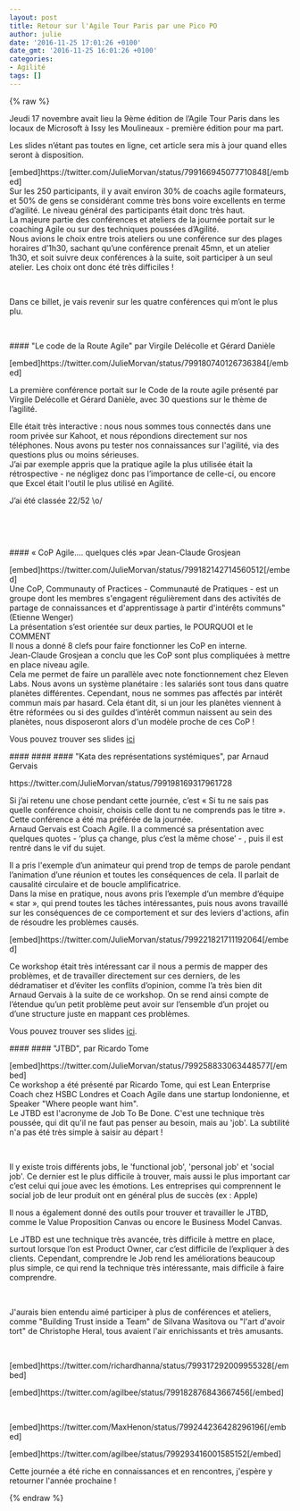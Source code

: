 ```yaml
---
layout: post
title: Retour sur l'Agile Tour Paris par une Pico PO
author: julie
date: '2016-11-25 17:01:26 +0100'
date_gmt: '2016-11-25 16:01:26 +0100'
categories:
- Agilité
tags: []
---
```

{% raw %}
<p>Jeudi 17 novembre avait lieu la 9ème édition de l’Agile Tour Paris dans les locaux de Microsoft à Issy les Moulineaux - première édition pour ma part.</p>
<p>Les slides n’étant pas toutes en ligne, cet article sera mis à jour quand elles seront à disposition.</p>
<p>[embed]https://twitter.com/JulieMorvan/status/799166945077710848[/embed]<br />
Sur les 250 participants, il y avait environ 30% de coachs agile formateurs, et 50% de gens se considérant comme très bons voire excellents en terme d’agilité. Le niveau général des participants était donc très haut.<br />
La majeure partie des conférences et ateliers de la journée portait sur le coaching Agile ou sur des techniques poussées d’Agilité.<br />
Nous avions le choix entre trois ateliers ou une conférence sur des plages horaires d’1h30, sachant qu’une conférence prenait 45mn, et un atelier 1h30, et soit suivre deux conférences à la suite, soit participer à un seul atelier. Les choix ont donc été très difficiles !</p>
<p>&nbsp;</p>
<p>Dans ce billet, je vais revenir sur les quatre conférences qui m’ont le plus plu.</p>
<p>&nbsp;</p>
#### "Le code de la Route Agile" par Virgile Delécolle et Gérard Danièle
<p>[embed]https://twitter.com/JulieMorvan/status/799180740126736384[/embed]</p>
<p>La première conférence portait sur le Code de la route agile présenté par Virgile Delécolle et Gérard Danièle, avec 30 questions sur le thème de l’agilité.</p>
<p>Elle était très interactive : nous nous sommes tous connectés dans une room privée sur Kahoot, et nous répondions directement sur nos téléphones. Nous avons pu tester nos connaissances sur l'agilité, via des questions plus ou moins sérieuses.<br />
J’ai par exemple appris que la pratique agile la plus utilisée était la rétrospective - ne négligez donc pas l’importance de celle-ci, ou encore que Excel était l'outil le plus utilisé en Agilité.</p>
<p>J’ai été classée 22/52 \o/</p>
<p>&nbsp;</p>
<p>&nbsp;</p>
#### « CoP Agile…. quelques clés »par Jean-Claude Grosjean
<p>[embed]https://twitter.com/JulieMorvan/status/799182142714560512[/embed]<br />
Une CoP, Communauty of Practices - Communauté de Pratiques - est un groupe dont les membres s'engagent régulièrement dans des activités de partage de connaissances et d'apprentissage à partir d'intérêts communs" (Etienne Wenger)<br />
La présentation s’est orientée sur deux parties, le POURQUOI et le COMMENT<br />
Il nous a donné 8 clefs pour faire fonctionner les CoP en interne.<br />
Jean-Claude Grosjean a conclu que les CoP sont plus compliquées à mettre en place niveau agile.<br />
Cela me permet de faire un parallèle avec note fonctionnement chez Eleven Labs. Nous avons un système planétaire : les salariés sont tous dans quatre planètes différentes. Cependant, nous ne sommes pas affectés par intérêt commun mais par hasard. Cela étant dit, si un jour les planètes viennent à être réformées ou si des guildes d’intérêt commun naissent au sein des planètes, nous disposeront alors d'un modèle proche de ces CoP !</p>
<p>Vous pouvez trouver ses slides <a href="http://www.slideshare.net/jcgrosjean/une-communaut-de-pratiques-agile-qui-marche?ref=http://www.qualitystreet.fr/2016/11/24/les-cles-dune-communaute-agile-qui-marche/">ici</a></p>
#### 
#### 
#### "Kata des représentations systémiques", par Arnaud Gervais
<p>https://twitter.com/JulieMorvan/status/799198169317961728</p>
<p>Si j’ai retenu une chose pendant cette journée, c’est « Si tu ne sais pas quelle conférence choisir, choisis celle dont tu ne comprends pas le titre ». Cette conférence a été ma préférée de la journée.<br />
Arnaud Gervais est Coach Agile. Il a commencé sa présentation avec quelques quotes - ‘plus ça change, plus c’est la même chose’ - , puis il est rentré dans le vif du sujet.</p>
<p>Il a pris l'exemple d’un animateur qui prend trop de temps de parole pendant l’animation d’une réunion et toutes les conséquences de cela. Il parlait de causalité circulaire et de boucle amplificatrice.<br />
Dans la mise en pratique, nous avons pris l’exemple d’un membre d’équipe « star », qui prend toutes les tâches intéressantes, puis nous avons travaillé sur les conséquences de ce comportement et sur des leviers d'actions, afin de résoudre les problèmes causés.</p>
<p>[embed]https://twitter.com/JulieMorvan/status/799221821711192064[/embed]</p>
<p>Ce workshop était très intéressant car il nous a permis de mapper des problèmes, et de travailler directement sur ces derniers, de les dédramatiser et d’éviter les conflits d’opinion, comme l’a très bien dit Arnaud Gervais à la suite de ce workshop. On se rend ainsi compte de l’étendue qu’un petit problème peut avoir sur l’ensemble d’un projet ou d’une structure juste en mappant ces problèmes.</p>
<p>Vous pouvez trouver ses slides <a href="http://www.slideshare.net/ArnaudGervais/prgrinations-dun-coach-agile-explorateur-en-systmique">ici</a>.</p>
#### 
#### "JTBD", par Ricardo Tome
<p>[embed]https://twitter.com/JulieMorvan/status/799258833063448577[/embed]<br />
Ce workshop a été présenté par Ricardo Tome, qui est Lean Enterprise Coach chez HSBC Londres et Coach Agile dans une startup londonienne, et Speaker "Where people want him".<br />
Le JTBD est l'acronyme de Job To Be Done. C'est une technique très poussée, qui dit qu'il ne faut pas penser au besoin, mais au 'job'. La subtilité n'a pas été très simple à saisir au départ !</p>
<p>&nbsp;</p>
<p>Il y existe trois différents jobs, le 'functional job', 'personal job' et 'social job'. Ce dernier est le plus difficile à trouver, mais aussi le plus important car c’est celui qui joue avec les émotions. Les entreprises qui comprennent le social job de leur produit ont en général plus de succès (ex : Apple)</p>
<p>Il nous a également donné des outils pour trouver et travailler le JTBD, comme le Value Proposition Canvas ou encore le Business Model Canvas.</p>
<p>Le JTBD est une technique très avancée, très difficile à mettre en place, surtout lorsque l’on est Product Owner, car c’est difficile de l’expliquer à des clients. Cependant, comprendre le Job rend les améliorations beaucoup plus simple, ce qui rend la technique très intéressante, mais difficile à faire comprendre.</p>
<p>&nbsp;</p>
<p>J'aurais bien entendu aimé participer à plus de conférences et ateliers, comme "Building Trust inside a Team" de Silvana Wasitova ou "l'art d'avoir tort" de Christophe Heral, tous avaient l'air enrichissants et très amusants.</p>
<p>&nbsp;</p>
<p>[embed]https://twitter.com/richardhanna/status/799317292009955328[/embed]</p>
<p>[embed]https://twitter.com/agilbee/status/799182876843667456[/embed]</p>
<p>&nbsp;</p>
<p>[embed]https://twitter.com/MaxHenon/status/799244236428296196[/embed]</p>
<p>[embed]https://twitter.com/agilbee/status/799293416001585152[/embed]</p>
<p>Cette journée a été riche en connaissances et en rencontres, j'espère y retourner l'année prochaine !</p>
{% endraw %}
